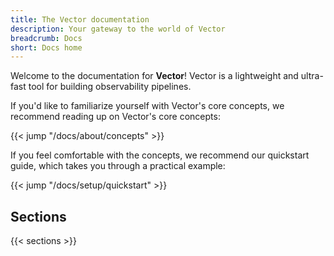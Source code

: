 ```yaml
---
title: The Vector documentation
description: Your gateway to the world of Vector
breadcrumb: Docs
short: Docs home
---
```


Welcome to the documentation for **Vector**! Vector is a lightweight and ultra-fast tool for building observability pipelines.

If you'd like to familiarize yourself with Vector's core concepts, we recommend reading up on Vector's core concepts:

{{< jump "/docs/about/concepts" >}}

If you feel comfortable with the concepts, we recommend our quickstart guide, which takes you through a practical example:

{{< jump "/docs/setup/quickstart" >}}

## Sections

{{< sections >}}
